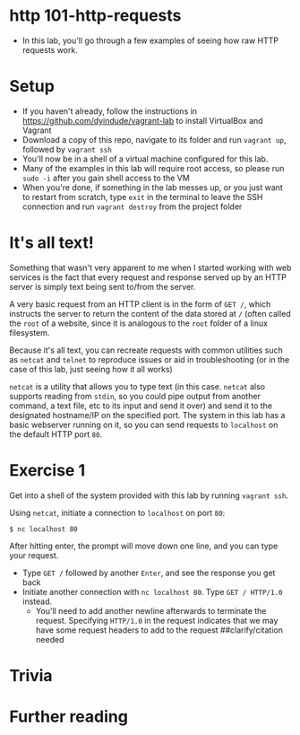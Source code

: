 # http 101-http-requests
- In this lab, you'll go through a few examples of seeing how raw HTTP requests work.

# Setup
- If you haven't already, follow the instructions in https://github.com/dyindude/vagrant-lab to install VirtualBox and Vagrant
- Download a copy of this repo, navigate to its folder and run `vagrant up`, followed by `vagrant ssh`
- You'll now be in a shell of a virtual machine configured for this lab.
- Many of the examples in this lab will require root access, so please run `sudo -i` after you gain shell access to the VM
- When you're done, if something in the lab messes up, or you just want to restart from scratch, type `exit` in the terminal to leave the SSH connection and run `vagrant destroy` from the project folder 

# It's all text!
Something that wasn't very apparent to me when I started working with web services is the fact that every request and response served up by an HTTP server is simply text being sent to/from the server.

A very basic request from an HTTP client is in the form of `GET /`, which instructs the server to return the content of the data stored at `/` (often called the `root` of a website, since it is analogous to the `root` folder of a linux filesystem.

Because it's all text, you can recreate requests with common utilities such as `netcat` and `telnet` to reproduce issues or aid in troubleshooting (or in the case of this lab, just seeing how it all works)

`netcat` is a utility that allows you to type text (in this case. `netcat` also supports reading from `stdin`, so you could pipe output from another command, a text file, etc to its input and send it over) and send it to the designated hostname/IP on the specified port. The system in this lab has a basic webserver running on it, so you can send requests to `localhost` on the default HTTP port `80`.

# Exercise 1
Get into a shell of the system provided with this lab by running `vagrant ssh`.

Using `netcat`, initiate a connection to `localhost` on port `80`:

`$ nc localhost 80`

After hitting enter, the prompt will move down one line, and you can type your request.

- Type `GET /` followed by another `Enter`, and see the response you get back
- Initiate another connection with `nc localhost 80`. Type `GET / HTTP/1.0` instead.
  - You'll need to add another newline afterwards to terminate the request. Specifying `HTTP/1.0` in the request indicates that we may have some request headers to add to the request ##clarify/citation needed




# Trivia
# Further reading
